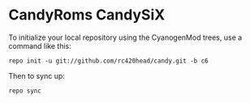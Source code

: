 CandyRoms CandySiX
===========

To initialize your local repository using the CyanogenMod trees, use a command like this:

    repo init -u git://github.com/rc420head/candy.git -b c6

Then to sync up:

    repo sync
